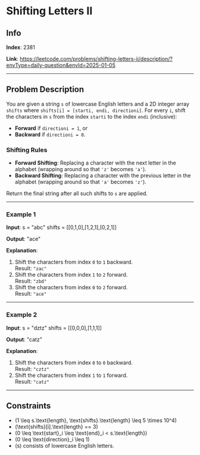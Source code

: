 # Shifting Letters II

## Info
**Index**: 2381

**Link**: https://leetcode.com/problems/shifting-letters-ii/description/?envType=daily-question&envId=2025-01-05

---

## Problem Description

You are given a string `s` of lowercase English letters and a 2D integer array `shifts` where `shifts[i] = [starti, endi, directioni]`. For every `i`, shift the characters in `s` from the index `starti` to the index `endi` (inclusive):
- **Forward** if `directioni = 1`, or
- **Backward** if `directioni = 0`.

### Shifting Rules
- **Forward Shifting**: Replacing a character with the next letter in the alphabet (wrapping around so that `'z'` becomes `'a'`).
- **Backward Shifting**: Replacing a character with the previous letter in the alphabet (wrapping around so that `'a'` becomes `'z'`).

Return the final string after all such shifts to `s` are applied.

---

### Example 1
**Input**:
s = "abc" shifts = [[0,1,0],[1,2,1],[0,2,1]]

**Output**:
"ace"

**Explanation**:
1. Shift the characters from index `0` to `1` backward.  
   Result: `"zac"`
2. Shift the characters from index `1` to `2` forward.  
   Result: `"zbd"`
3. Shift the characters from index `0` to `2` forward.  
   Result: `"ace"`

---

### Example 2
**Input**:
s = "dztz" shifts = [[0,0,0],[1,1,1]]

**Output**:
"catz"

**Explanation**:
1. Shift the characters from index `0` to `0` backward.  
   Result: `"cztz"`
2. Shift the characters from index `1` to `1` forward.  
   Result: `"catz"`

---

## Constraints
- \(1 \leq s.\text{length}, \text{shifts}.\text{length} \leq 5 \times 10^4\)
- \(\text{shifts}[i].\text{length} == 3\)
- \(0 \leq \text{start}_i \leq \text{end}_i < s.\text{length}\)
- \(0 \leq \text{direction}_i \leq 1\)
- \(s\) consists of lowercase English letters.